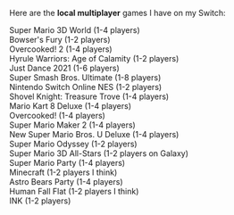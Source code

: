 Here are the **local multiplayer** games I have on my Switch:

Super Mario 3D World (1-4 players)  
Bowser's Fury (1-2 players)  
Overcooked! 2 (1-4 players)  
Hyrule Warriors: Age of Calamity (1-2 players)  
Just Dance 2021 (1-6 players)  
Super Smash Bros. Ultimate (1-8 players)  
Nintendo Switch Online NES (1-2 players)  
Shovel Knight: Treasure Trove (1-4 players)  
Mario Kart 8 Deluxe (1-4 players)  
Overcooked! (1-4 players)  
Super Mario Maker 2 (1-4 players)  
New Super Mario Bros. U Deluxe (1-4 players)  
Super Mario Odyssey (1-2 players)  
Super Mario 3D All-Stars (1-2 players on Galaxy)  
Super Mario Party (1-4 players)  
Minecraft (1-2 players I think)  
Astro Bears Party (1-4 players)  
Human Fall Flat (1-2 players I think)  
INK (1-2 players)  

